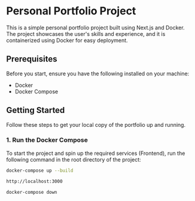 # Personal Portfolio Project

This is a simple personal portfolio project built using Next.js and Docker. The project showcases the user's skills and experience, and it is containerized using Docker for easy deployment.

## Prerequisites

Before you start, ensure you have the following installed on your machine:

- Docker
- Docker Compose

## Getting Started

Follow these steps to get your local copy of the portfolio up and running.

### 1. Run the Docker Compose

To start the project and spin up the required services (Frontend), run the following command in the root directory of the project:

```bash
docker-compose up --build

http://localhost:3000

docker-compose down
